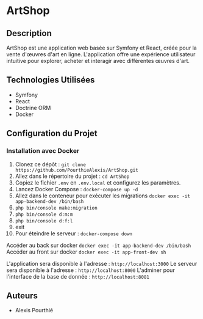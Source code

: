 # ArtShop

## Description

ArtShop est une application web basée sur Symfony et React, créée pour la vente d'œuvres d'art en ligne. L'application offre une expérience utilisateur intuitive pour explorer, acheter et interagir avec différentes œuvres d'art.

## Technologies Utilisées

- Symfony
- React
- Doctrine ORM
- Docker

## Configuration du Projet

### Installation avec Docker

1. Clonez ce dépôt : `git clone https://github.com/PourthieAlexis/ArtShop.git`
2. Allez dans le répertoire du projet : `cd ArtShop`
3. Copiez le fichier `.env` en `.env.local` et configurez les paramètres.
4. Lancez Docker Compose : `docker-compose up -d`
5. Allez dans le conteneur pour exécuter les migrations `docker exec -it app-backend-dev /bin/bash`
5. `php bin/console make:migration`
6. `php bin/console d:m:m`
7. `php bin/console d:f:l`
8. exit
9. Pour éteindre le serveur : `docker-compose down`

Accéder au back sur docker `docker exec -it app-backend-dev /bin/bash`
Accéder au front sur docker `docker exec -it app-front-dev sh`


L'application sera disponible à l'adresse : `http://localhost:3000`
Le serveur sera disponible à l'adresse : `http://localhost:8000`
L'adminer pour l'interface de la base de donnée : `http://localhost:8081`


## Auteurs

- Alexis Pourthié
